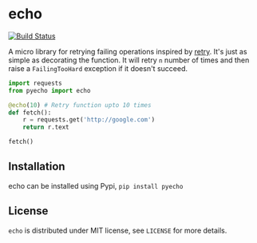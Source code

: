 echo
====
[![Build Status](https://travis-ci.org/itsnauman/echo.svg?branch=master)](https://travis-ci.org/itsnauman/echo)

A micro library for retrying failing operations inspired by [retry](https://github.com/igorw/retry). It's just as simple as decorating the function. It will retry `n` number of times and then raise a `FailingTooHard` exception if it doesn't succeed.
```python
import requests
from pyecho import echo

@echo(10) # Retry function upto 10 times
def fetch():
	r = requests.get('http://google.com')
	return r.text

fetch()
```
## Installation
echo can be installed using Pypi, `pip install pyecho`

## License
`echo` is distributed under MIT license, see `LICENSE` for more details.
